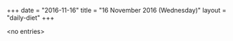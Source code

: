 +++
date = "2016-11-16"
title = "16 November 2016 (Wednesday)"
layout = "daily-diet"
+++


\<no entries\>

